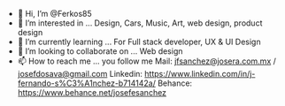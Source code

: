 - 👋 Hi, I’m @Ferkos85
- 👀 I’m interested in ... Design, Cars, Music, Art, web design, product design
- 🌱 I’m currently learning ... For Full stack developer, UX & UI Design
- 💞️ I’m looking to collaborate on ... Web design
- 📫 How to reach me ... you follow me 
Mail: jfsanchez@josera.com.mx / josefdosava@gmail.com
Linkedin: https://www.linkedin.com/in/j-fernando-s%C3%A1nchez-b714142a/
Behance: https://www.behance.net/josefesanchez



<!---
Ferkos85/Ferkos85 is a ✨ special ✨ repository because its `README.md` (this file) appears on your GitHub profile.
You can click the Preview link to take a look at your changes.
--->
